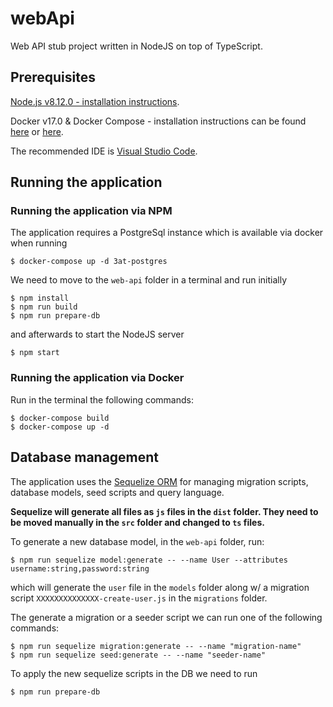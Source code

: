 # webApi

Web API stub project written in NodeJS on top of TypeScript.

## Prerequisites

[Node.js v8.12.0 - installation instructions](*https://nodejs.org/en/download/package-manager/).

Docker v17.0 & Docker Compose - installation instructions can be found [here](https://docs.docker.com/install/) or [here](https://docs.docker.com/compose/install/).

The recommended IDE is [Visual Studio Code](https://code.visualstudio.com/).

## Running the application

### Running the application via NPM

The application requires a PostgreSql instance which is available via docker when running

```
$ docker-compose up -d 3at-postgres
```

We need to move to the `web-api` folder in a terminal and run initially

```
$ npm install
$ npm run build
$ npm run prepare-db
```

and afterwards to start the NodeJS server

```
$ npm start
```

### Running the application via Docker

Run in the terminal the following commands:

```
$ docker-compose build
$ docker-compose up -d
```

## Database management

The application uses the [Sequelize ORM](http://docs.sequelizejs.com) for managing migration scripts, database models, seed scripts and query language.

**Sequelize will generate all files as `js` files in the `dist` folder. They need to be moved manually in the `src` folder and changed to `ts` files.**

To generate a new database model, in the `web-api` folder, run:
```
$ npm run sequelize model:generate -- --name User --attributes username:string,password:string
```

which will generate the `user` file in the `models` folder along w/ a migration script `XXXXXXXXXXXXXX-create-user.js` in the `migrations` folder.

The generate a migration or a seeder script we can run one of the following commands:

```
$ npm run sequelize migration:generate -- --name "migration-name"
$ npm run sequelize seed:generate -- --name "seeder-name"
```

To apply the new sequelize scripts in the DB we need to run 

```
$ npm run prepare-db
```

